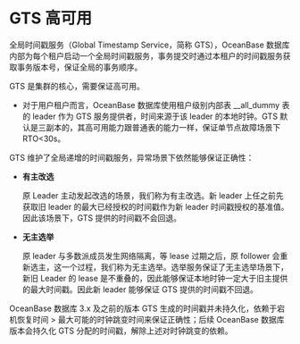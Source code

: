 # GTS 高可用

全局时间戳服务（Global Timestamp Service，简称 GTS），OceanBase 数据库内部为每个租户启动一个全局时间戳服务，事务提交时通过本租户的时间戳服务获取事务版本号，保证全局的事务顺序。

GTS 是集群的核心，需要保证高可用。

* 对于用户租户而言，OceanBase 数据库使用租户级别内部表 __all_dummy 表的 leader 作为 GTS 服务提供者，时间来源于该 leader 的本地时钟。GTS 默认是三副本的，其高可用能力跟普通表的能力一样，保证单节点故障场景下 RTO\<30s。

GTS 维护了全局递增的时间戳服务，异常场景下依然能够保证正确性：

* **有主改选**

  原 Leader 主动发起改选的场景，我们称为有主改选。新 leader 上任之前先获取旧 leader 的最大已经授权的时间戳作为新 leader 时间戳授权的基准值。因此该场景下，GTS 提供的时间戳不会回退。
  
* **无主选举**

  原 leader 与多数派成员发生网络隔离，等 lease 过期之后，原 follower 会重新选主，这一个过程，我们称为无主选举。选举服务保证了无主选举场景下，新旧 Leader 的 lease 是不重叠的，因此能够保证本地时钟一定大于旧主提供的最大时间戳。因此新 leader 能够保证 GTS 提供的时间戳不回退。
  
OceanBase 数据库 3.x 及之前的版本 GTS 生成的时间戳并未持久化，依赖于宕机恢复时间 \> 最大可能的时钟跳变时间来保证正确性；后续 OceanBase 数据库版本会持久化 GTS 分配的时间戳，解除上述对时钟跳变的依赖。
